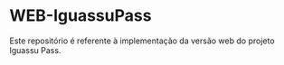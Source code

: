 WEB-IguassuPass
===============

Este repositório é referente à implementação da versão web do projeto Iguassu Pass.

